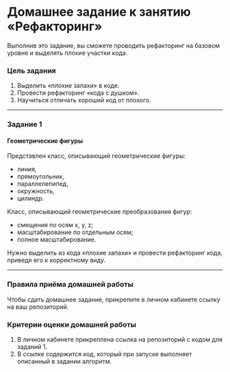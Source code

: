 # Домашнее задание к занятию «Рефакторинг»Выполнив это задание, вы сможете проводить рефакторинг на базовом уровне и выделять плохие участки кода.### Цель задания1. Выделить «плохие запахи» в коде.2. Провести рефакторинг «кода с душком».3. Научиться отличать хороший код от плохого.------### Задание 1#### Геометрические фигурыПредставлен класс, описывающий геометрические фигуры:* линия,* прямоугольник,* параллелепипед,* окружность,* цилиндр.Класс, описывающий геометрические преобразования фигур:* смещения по осям x, y, z;* масштабирование по отдельным осям;* полное масштабирование.Нужно выделить из кода «плохие запахи» и провести рефакторинг кода, приведя его к корректному виду.------### Правила приёма домашней работыЧтобы сдать домашнее задание, прикрепите в личном кабинете ссылку на ваш репозиторий.### Критерии оценки домашней работы1. В личном кабинете прикреплена ссылка на репозиторий с кодом для заданий 1.2. В ссылке содержится код, который при запуске выполняет описанный в задании алгоритм.